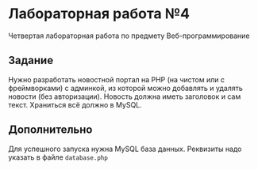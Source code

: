 # Лабораторная работа №4

Четвертая лабораторная работа по предмету Веб-программирование

## Задание

Нужно разработать новостной портал на PHP (на чистом или с фреймворками) с админкой, из которой можно добавлять и удалять новости (без авторизации). Новость должна иметь заголовок и сам текст. Храниться всё должно в MySQL.

## Дополнительно

Для успешного запуска нужна MySQL база данных. Реквизиты надо указать в файле ```database.php```
